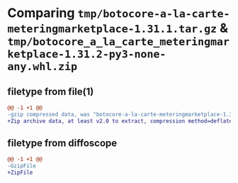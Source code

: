 # Comparing `tmp/botocore-a-la-carte-meteringmarketplace-1.31.1.tar.gz` & `tmp/botocore_a_la_carte_meteringmarketplace-1.31.2-py3-none-any.whl.zip`

## filetype from file(1)

```diff
@@ -1 +1 @@
-gzip compressed data, was "botocore-a-la-carte-meteringmarketplace-1.31.1.tar", last modified: Sat Jul  8 01:42:37 2023, max compression
+Zip archive data, at least v2.0 to extract, compression method=deflate
```

## filetype from diffoscope

```diff
@@ -1 +1 @@
-GzipFile
+ZipFile
```

